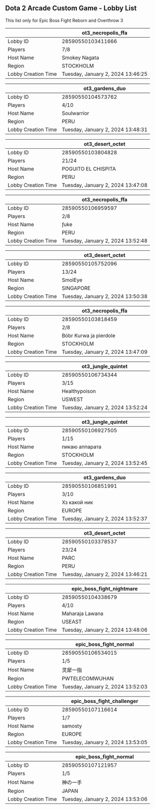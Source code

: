 ## Dota 2 Arcade Custom Game - Lobby List

This list only for Epic Boss Fight Reborn and Overthrow 3

|  | ot3_necropolis_ffa |
| ------ | ------ |
| Lobby ID | 28590550103411666 |
| Players | 7/8 |
| Host Name | Smokey Nagata |
| Region | STOCKHOLM |
| Lobby Creation Time | Tuesday, January 2, 2024 13:46:25 |


|  | ot3_gardens_duo |
| ------ | ------ |
| Lobby ID | 28590550104573762 |
| Players | 4/10 |
| Host Name | Soulwarrior |
| Region | PERU |
| Lobby Creation Time | Tuesday, January 2, 2024 13:48:31 |


|  | ot3_desert_octet |
| ------ | ------ |
| Lobby ID | 28590550103804828 |
| Players | 21/24 |
| Host Name | POGUITO EL CHISPITA |
| Region | PERU |
| Lobby Creation Time | Tuesday, January 2, 2024 13:47:08 |


|  | ot3_necropolis_ffa |
| ------ | ------ |
| Lobby ID | 28590550106959597 |
| Players | 2/8 |
| Host Name | ƒuke |
| Region | PERU |
| Lobby Creation Time | Tuesday, January 2, 2024 13:52:48 |


|  | ot3_desert_octet |
| ------ | ------ |
| Lobby ID | 28590550105752096 |
| Players | 13/24 |
| Host Name | SmolEye |
| Region | SINGAPORE |
| Lobby Creation Time | Tuesday, January 2, 2024 13:50:38 |


|  | ot3_necropolis_ffa |
| ------ | ------ |
| Lobby ID | 28590550103818459 |
| Players | 2/8 |
| Host Name | Bóbr Kurwa ja pierdole |
| Region | STOCKHOLM |
| Lobby Creation Time | Tuesday, January 2, 2024 13:47:09 |


|  | ot3_jungle_quintet |
| ------ | ------ |
| Lobby ID | 28590550106734344 |
| Players | 3/15 |
| Host Name | Healthypoison |
| Region | USWEST |
| Lobby Creation Time | Tuesday, January 2, 2024 13:52:24 |


|  | ot3_jungle_quintet |
| ------ | ------ |
| Lobby ID | 28590550106927505 |
| Players | 1/15 |
| Host Name | пикаю аппарата |
| Region | STOCKHOLM |
| Lobby Creation Time | Tuesday, January 2, 2024 13:52:45 |


|  | ot3_gardens_duo |
| ------ | ------ |
| Lobby ID | 28590550106851991 |
| Players | 3/10 |
| Host Name | Хз какой ник |
| Region | EUROPE |
| Lobby Creation Time | Tuesday, January 2, 2024 13:52:37 |


|  | ot3_desert_octet |
| ------ | ------ |
| Lobby ID | 28590550103378537 |
| Players | 23/24 |
| Host Name | PARC |
| Region | PERU |
| Lobby Creation Time | Tuesday, January 2, 2024 13:46:21 |


|  | epic_boss_fight_nightmare |
| ------ | ------ |
| Lobby ID | 28590550104338679 |
| Players | 4/10 |
| Host Name | Maharaja Lawana |
| Region | USEAST |
| Lobby Creation Time | Tuesday, January 2, 2024 13:48:06 |


|  | epic_boss_fight_normal |
| ------ | ------ |
| Lobby ID | 28590550106534015 |
| Players | 1/5 |
| Host Name | 灵犀一指 |
| Region | PWTELECOMWUHAN |
| Lobby Creation Time | Tuesday, January 2, 2024 13:52:03 |


|  | epic_boss_fight_challenger |
| ------ | ------ |
| Lobby ID | 28590550107116614 |
| Players | 1/7 |
| Host Name | samosty |
| Region | EUROPE |
| Lobby Creation Time | Tuesday, January 2, 2024 13:53:05 |


|  | epic_boss_fight_normal |
| ------ | ------ |
| Lobby ID | 28590550107121957 |
| Players | 1/5 |
| Host Name | 神の一手 |
| Region | JAPAN |
| Lobby Creation Time | Tuesday, January 2, 2024 13:53:06 |


